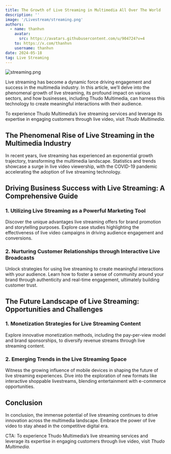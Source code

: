 ```yaml
---
title: The Growth of Live Streaming in Multimedia All Over The World
description: ''
image: '/Livestream/streaming.png'
authors:
  - name: thanhvn
    avatar:
      src: https://avatars.githubusercontent.com/u/904724?v=4
    to: https://x.com/thanhvn
    username: thanhvn
date: 2024-05-18
tag: Live Streaming
---
```


![streaming.png](/Livestream/streaming.png)

Live streaming has become a dynamic force driving engagement and success in the multimedia industry. In this article, we’ll delve into the phenomenal growth of live streaming, its profound impact on various sectors, and how businesses, including Thudo Multimedia, can harness this technology to create meaningful interactions with their audience.

To experience Thudo Multimedia’s live streaming services and leverage its expertise in engaging customers through live video, visit _Thudo Multimedia._

## The Phenomenal Rise of Live Streaming in the Multimedia Industry

In recent years, live streaming has experienced an exponential growth trajectory, transforming the multimedia landscape. Statistics and trends showcase a surge in live video viewership, with the COVID-19 pandemic accelerating the adoption of live streaming technology.

## Driving Business Success with Live Streaming: A Comprehensive Guide

### 1. Utilizing Live Streaming as a Powerful Marketing Tool

Discover the unique advantages live streaming offers for brand promotion and storytelling purposes. Explore case studies highlighting the effectiveness of live video campaigns in driving audience engagement and conversions.

### 2. Nurturing Customer Relationships through Interactive Live Broadcasts

Unlock strategies for using live streaming to create meaningful interactions with your audience. Learn how to foster a sense of community around your brand through authenticity and real-time engagement, ultimately building customer trust.

## The Future Landscape of Live Streaming: Opportunities and Challenges

### 1. Monetization Strategies for Live Streaming Content

Explore innovative monetization methods, including the pay-per-view model and brand sponsorships, to diversify revenue streams through live streaming content.

### 2. Emerging Trends in the Live Streaming Space

Witness the growing influence of mobile devices in shaping the future of live streaming experiences. Dive into the exploration of new formats like interactive shoppable livestreams, blending entertainment with e-commerce opportunities.

## Conclusion

In conclusion, the immense potential of live streaming continues to drive innovation across the multimedia landscape. Embrace the power of live video to stay ahead in the competitive digital era.

CTA: To experience Thudo Multimedia’s live streaming services and leverage its expertise in engaging customers through live video, visit _Thudo Multimedia._
